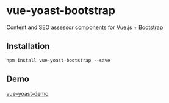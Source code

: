 # vue-yoast-bootstrap

Content and SEO assessor components for Vue.js + Bootstrap

## Installation

```
npm install vue-yoast-bootstrap --save
```

## Demo 

[vue-yoast-demo](https://github.com/meyt/vue-yoast-demo)
